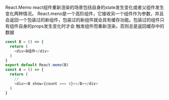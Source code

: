 React.Memo
react组件重新渲染的场景包括自身的state发生变化或者父组件发生变化两种情况。
React.meno是一个高阶组件，它接收另一个组件作为参数，并且会返回一个包装过的新组件，包装过的新组件就会具有缓存功能。包装过的组件只有组件自身的props发生变化时才会
触发组件而重新渲染，否则总是返回缓存中的数据
```js
const B = () => {
  return (
    <div>B组件</div>
  )
}
export default React.memo(B)
const A = () => {
  return (
    // 
    <div><B show={count === 4}></B></div>
  )
}
```